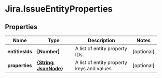 # Jira.IssueEntityProperties

## Properties

Name | Type | Description | Notes
------------ | ------------- | ------------- | -------------
**entitiesIds** | **[Number]** | A list of entity property IDs. | [optional] 
**properties** | [**{String: JsonNode}**](JsonNode.md) | A list of entity property keys and values. | [optional] 


